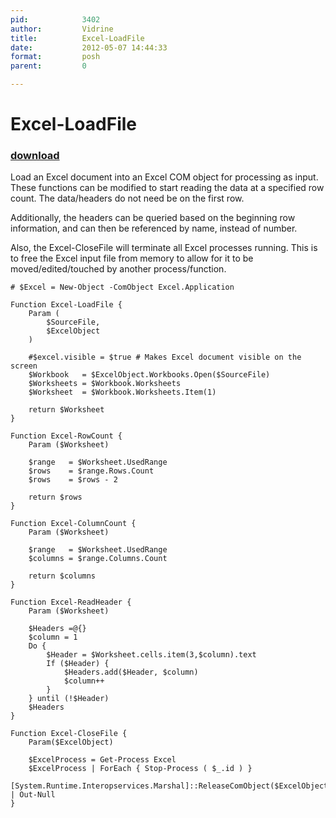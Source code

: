 ```yaml
---
pid:            3402
author:         Vidrine
title:          Excel-LoadFile
date:           2012-05-07 14:44:33
format:         posh
parent:         0

---
```


# Excel-LoadFile

### [download](Scripts\3402.ps1)

Load an Excel document into an Excel COM object for processing as input. These functions can be modified to start reading the data at a specified row count.  The data/headers do not need be on the first row.

Additionally, the headers can be queried based on the beginning row information, and can then be referenced by name, instead of number.

Also, the Excel-CloseFile will terminate all Excel processes running.  This is to free the Excel input file from memory to allow for it to be moved/edited/touched by another process/function.

```posh
# $Excel = New-Object -ComObject Excel.Application

Function Excel-LoadFile {
	Param (
		$SourceFile,
		$ExcelObject
	)
	
	#$excel.visible = $true # Makes Excel document visible on the screen
	$Workbook   = $ExcelObject.Workbooks.Open($SourceFile)
	$Worksheets = $Workbook.Worksheets
	$Worksheet  = $Workbook.Worksheets.Item(1)
	
	return $Worksheet		
}

Function Excel-RowCount {
	Param ($Worksheet)
	
	$range   = $Worksheet.UsedRange
	$rows    = $range.Rows.Count
	$rows    = $rows - 2
	
	return $rows
}

Function Excel-ColumnCount {
	Param ($Worksheet)
	
	$range   = $Worksheet.UsedRange
	$columns = $range.Columns.Count
		
	return $columns
}

Function Excel-ReadHeader {
    Param ($Worksheet)
	
    $Headers =@{}
    $column = 1
    Do {
        $Header = $Worksheet.cells.item(3,$column).text
        If ($Header) {
            $Headers.add($Header, $column)
            $column++
        }
    } until (!$Header)
    $Headers
}

Function Excel-CloseFile {
	Param($ExcelObject)
	
	$ExcelProcess = Get-Process Excel
	$ExcelProcess | ForEach { Stop-Process ( $_.id ) }
	[System.Runtime.Interopservices.Marshal]::ReleaseComObject($ExcelObject) | Out-Null
}
```
